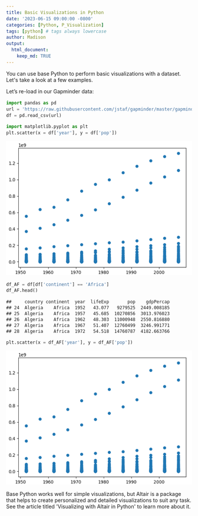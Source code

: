 ```yaml
---
title: Basic Visualizations in Python
date: '2023-06-15 09:00:00 -0800'
categories: [Python, P_Visualization]
tags: [python] # tags always lowercase
author: Madison
output: 
  html_document:
    keep_md: TRUE
---
```




You can use base Python to perform basic visualizations with a dataset. Let's take a look at a few examples.

Let’s re-load in our Gapminder data:


``` python
import pandas as pd
url = 'https://raw.githubusercontent.com/jstaf/gapminder/master/gapminder/gapminder.csv'
df = pd.read_csv(url)
```


``` python
import matplotlib.pyplot as plt
plt.scatter(x = df['year'], y = df['pop'])
```

![](images/basic-viz-plot-1.png)



``` python
df_AF = df[df['continent'] == 'Africa']
df_AF.head()
```

```
##     country continent  year  lifeExp       pop    gdpPercap
## 24  Algeria    Africa  1952   43.077   9279525  2449.008185
## 25  Algeria    Africa  1957   45.685  10270856  3013.976023
## 26  Algeria    Africa  1962   48.303  11000948  2550.816880
## 27  Algeria    Africa  1967   51.407  12760499  3246.991771
## 28  Algeria    Africa  1972   54.518  14760787  4182.663766
```

``` python
plt.scatter(x = df_AF['year'], y = df_AF['pop'])
```

![](images/basic-viz-plot-1.png)


Base Python works well for simple visualizations, but Altair is a package that helps to create personalized and detailed visualizations to suit any task. See the article titled 'Visualizing with Altair in Python' to learn more about it.
